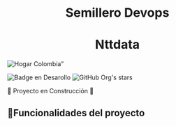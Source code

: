 <h1 align="center"> Semillero Devops </h1> 
<h1 align="center"> Nttdata </h1>

![Hogar Colombia”](https://tadviser.ru/images/9/9f/NTT_DATA_Business_Solutions_logo_2021.png)

![Badge en Desarollo](https://img.shields.io/badge/STATUS-EN%20DESAROLLO-green)
![GitHub Org's stars](https://img.shields.io/github/stars/camilafernanda?style=social)<br>

:construction: Proyecto en Construcción :construction:
## :hammer:Funcionalidades del proyecto
